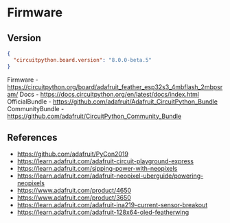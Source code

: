 # Firmware

## Version

```json
{
  "circuitpython.board.version": "8.0.0-beta.5"
}
```

Firmware - https://circuitpython.org/board/adafruit_feather_esp32s3_4mbflash_2mbpsram/
Docs - https://docs.circuitpython.org/en/latest/docs/index.html
OfficialBundle - https://github.com/adafruit/Adafruit_CircuitPython_Bundle
CommunityBundle - https://github.com/adafruit/CircuitPython_Community_Bundle

## References

- https://github.com/adafruit/PyCon2019
- https://learn.adafruit.com/adafruit-circuit-playground-express
- https://learn.adafruit.com/sipping-power-with-neopixels
- https://learn.adafruit.com/adafruit-neopixel-uberguide/powering-neopixels
- https://www.adafruit.com/product/4650
- https://www.adafruit.com/product/3650
- https://learn.adafruit.com/adafruit-ina219-current-sensor-breakout
- https://learn.adafruit.com/adafruit-128x64-oled-featherwing

